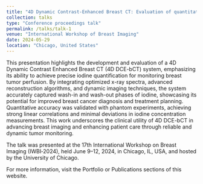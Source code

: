 ```yaml
---
title: "4D Dynamic Contrast-Enhanced Breast CT: Evaluation of quantitative accuracy"
collection: talks
type: "Conference proceedings talk"
permalink: /talks/talk-1
venue: "International Workshop of Breast Imaging"
date: 2024-05-29
location: "Chicago, United States"
---
```


This presentation highlights the development and evaluation of a 4D Dynamic Contrast Enhanced Breast CT (4D DCE-bCT) system, emphasizing its ability to achieve precise iodine quantification for monitoring breast tumor perfusion. By integrating optimized x-ray spectra, advanced reconstruction algorithms, and dynamic imaging techniques, the system accurately captured wash-in and wash-out phases of iodine, showcasing its potential for improved breast cancer diagnosis and treatment planning. Quantitative accuracy was validated with phantom experiments, achieving strong linear correlations and minimal deviations in iodine concentration measurements. This work underscores the clinical utility of 4D DCE-bCT in advancing breast imaging and enhancing patient care through reliable and dynamic tumor monitoring.

The talk was presented at the 17th International Workshop on Breast Imaging (IWBI‐2024), held June 9–12, 2024, in Chicago, IL, USA, and hosted by the University of Chicago.

For more information, visit the Portfolio or Publications sections of this website.
